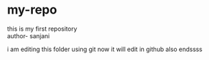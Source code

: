 # my-repo
this is my first repository
<br>
author- sanjani

i am editing this folder using git
now it will edit in github also
endssss
